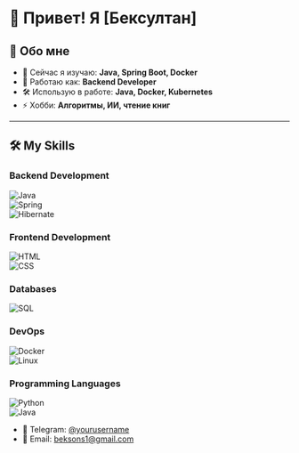 # 👋 Привет! Я [Бексултан]

## 🌟 Обо мне
- 🌱 Сейчас я изучаю: **Java, Spring Boot, Docker**
- 💼 Работаю как: **Backend Developer**
- 🛠️ Использую в работе: **Java, Docker, Kubernetes**
- ⚡ Хобби: **Алгоритмы, ИИ, чтение книг**

---

## 🛠️ My Skills  

### Backend Development  
![Java](https://img.shields.io/badge/Java-ED8B00?style=for-the-badge&logo=java&logoColor=white)  
![Spring](https://img.shields.io/badge/Spring-6DB33F?style=for-the-badge&logo=spring&logoColor=white)  
![Hibernate](https://img.shields.io/badge/Hibernate-59666C?style=for-the-badge&logo=hibernate&logoColor=white)  

### Frontend Development  
![HTML](https://img.shields.io/badge/HTML5-E34F26?style=for-the-badge&logo=html5&logoColor=white)  
![CSS](https://img.shields.io/badge/CSS3-1572B6?style=for-the-badge&logo=css3&logoColor=white)  

### Databases  
![SQL](https://img.shields.io/badge/SQL-003B57?style=for-the-badge&logo=postgresql&logoColor=white)  

### DevOps  
![Docker](https://img.shields.io/badge/Docker-2496ED?style=for-the-badge&logo=docker&logoColor=white)  
![Linux](https://img.shields.io/badge/Linux-FCC624?style=for-the-badge&logo=linux&logoColor=black)  

### Programming Languages  
![Python](https://img.shields.io/badge/Python-3776AB?style=for-the-badge&logo=python&logoColor=white)  
![Java](https://img.shields.io/badge/Java-ED8B00?style=for-the-badge&logo=java&logoColor=white)  


- 💬 Telegram: [@yourusername](https://t.me/sultan)
- 📧 Email: beksons1@gmail.com


